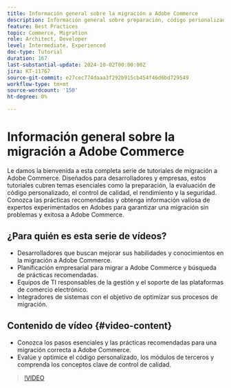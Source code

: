```yaml
---
title: Información general sobre la migración a Adobe Commerce
description: Información general sobre preparación, código personalizado, control de calidad, rendimiento y seguridad al migrar a Adobe Commerce.
feature: Best Practices
topic: Commerce, Migration
role: Architect, Developer
level: Intermediate, Experienced
doc-type: Tutorial
duration: 167
last-substantial-update: 2024-10-02T00:00:00Z
jira: KT-11767
source-git-commit: e27cec774daaa3f292b915cb454f46d6bd729549
workflow-type: tm+mt
source-wordcount: '150'
ht-degree: 0%

---
```



# Información general sobre la migración a Adobe Commerce

Le damos la bienvenida a esta completa serie de tutoriales de migración a Adobe Commerce. Diseñados para desarrolladores y empresas, estos tutoriales cubren temas esenciales como la preparación, la evaluación de código personalizado, el control de calidad, el rendimiento y la seguridad. Conozca las prácticas recomendadas y obtenga información valiosa de expertos experimentados en Adobes para garantizar una migración sin problemas y exitosa a Adobe Commerce.

## ¿Para quién es esta serie de vídeos?

* Desarrolladores que buscan mejorar sus habilidades y conocimientos en la migración a Adobe Commerce.
* Planificación empresarial para migrar a Adobe Commerce y búsqueda de prácticas recomendadas.
* Equipos de TI responsables de la gestión y el soporte de las plataformas de comercio electrónico.
* Integradores de sistemas con el objetivo de optimizar sus procesos de migración.

## Contenido de vídeo {#video-content}

* Conozca los pasos esenciales y las prácticas recomendadas para una migración correcta a Adobe Commerce.
* Evalúe y optimice el código personalizado, los módulos de terceros y comprenda los conceptos clave de control de calidad.

>[!VIDEO](https://video.tv.adobe.com/v/3432846/?learn=on)
